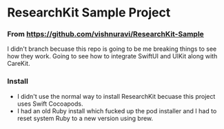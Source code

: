 # ResearchKit Sample Project
### From https://github.com/vishnuravi/ResearchKit-Sample
I didn't branch becuase this repo is going to be me breaking things to see how they work. Going to see how to integrate SwiftUI and UIKit along with CareKit.

### Install
- I didn't use the normal way to install ResearchKit becuase this project uses Swift Cocoapods. 
- I had an old Ruby install which fucked up the pod installer and I had to reset system Ruby to a new version using brew.

